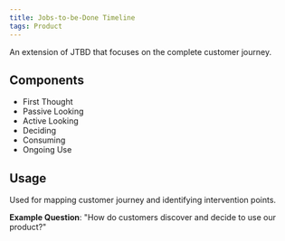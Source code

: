```yaml
---
title: Jobs-to-be-Done Timeline
tags: Product
---
```


An extension of JTBD that focuses on the complete customer journey.

## Components
- First Thought
- Passive Looking
- Active Looking
- Deciding
- Consuming
- Ongoing Use

## Usage
Used for mapping customer journey and identifying intervention points.

**Example Question**: "How do customers discover and decide to use our product?"
